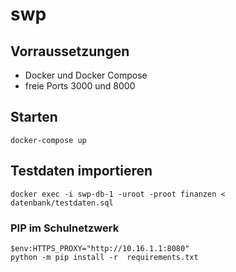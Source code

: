 # swp

## Vorraussetzungen

- Docker und Docker Compose
- freie Ports 3000 und 8000

## Starten

`docker-compose up`

## Testdaten importieren

`docker exec -i swp-db-1 -uroot -proot finanzen < datenbank/testdaten.sql`

### PIP im Schulnetzwerk

```
$env:HTTPS_PROXY="http://10.16.1.1:8080"
python -m pip install -r  requirements.txt
```
